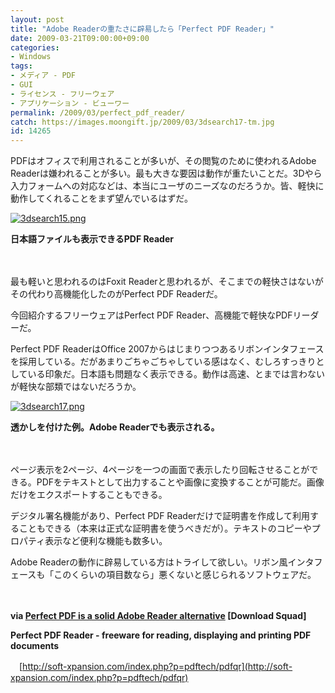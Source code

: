 ```yaml
---
layout: post
title: "Adobe Readerの重たさに辟易したら「Perfect PDF Reader」"
date: 2009-03-21T09:00:00+09:00
categories:
- Windows
tags: 
- メディア - PDF
- GUI
- ライセンス - フリーウェア
- アプリケーション - ビューワー
permalink: /2009/03/perfect_pdf_reader/
catch: https://images.moongift.jp/2009/03/3dsearch17-tm.jpg
id: 14265
---
```

PDFはオフィスで利用されることが多いが、その閲覧のために使われるAdobe Readerは嫌われることが多い。最も大きな要因は動作が重たいことだ。3Dやら入力フォームへの対応などは、本当にユーザのニーズなのだろうか。皆、軽快に動作してくれることをまず望んでいるはずだ。

  

[![3dsearch15.png](https://images.moongift.jp/2009/03/3dsearch15-tm1.jpg)](https://images.moongift.jp/2009/03/3dsearch151.png)  
  
**日本語ファイルも表示できるPDF Reader**

  

　

  

最も軽いと思われるのはFoxit Readerと思われるが、そこまでの軽快さはないがその代わり高機能化したのがPerfect PDF Readerだ。

  

今回紹介するフリーウェアはPerfect PDF Reader、高機能で軽快なPDFリーダーだ。

  
<!--more-->

Perfect PDF ReaderはOffice 2007からはじまりつつあるリボンインタフェースを採用している。だがあまりごちゃごちゃしている感はなく、むしろすっきりとしている印象だ。日本語も問題なく表示できる。動作は高速、とまでは言わないが軽快な部類ではないだろうか。

  

[![3dsearch17.png](https://images.moongift.jp/2009/03/3dsearch17-tm.jpg)](https://images.moongift.jp/2009/03/3dsearch171.png)  
  
**透かしを付けた例。Adobe Readerでも表示される。**

  

　

  

ページ表示を2ページ、4ページを一つの画面で表示したり回転させることができる。PDFをテキストとして出力することや画像に変換することが可能だ。画像だけをエクスポートすることもできる。

  

デジタル署名機能があり、Perfect PDF Readerだけで証明書を作成して利用することもできる（本来は正式な証明書を使うべきだが）。テキストのコピーやプロパティ表示など便利な機能も数多い。

  

Adobe Readerの動作に辟易している方はトライして欲しい。リボン風インタフェースも「このくらいの項目数なら」悪くないと感じられるソフトウェアだ。

  

　

  

**via [Perfect PDF is a solid Adobe Reader alternative](http://www.downloadsquad.com/2009/03/17/perfect-pdf-is-a-solid-adobe-reader-alternative/) [Download Squad]**

  

**Perfect PDF Reader - freeware for reading, displaying and printing PDF documents**  
  
　[http://soft-xpansion.com/index.php?p=pdftech/pdfqr](http://soft-xpansion.com/index.php?p=pdftech/pdfqr)

  
